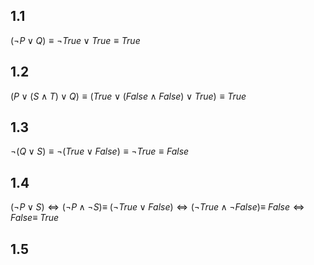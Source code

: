 ## 1.1
$(\neg P \vee Q) \equiv \neg True \vee True \equiv True$ 

## 1.2
$(P \vee (S \land T) \vee Q) \equiv (True \vee (False \land False) \vee True) \equiv True$

## 1.3
$\neg (Q \vee S) \equiv \neg (True \vee False) \equiv \neg True \equiv False$

## 1.4
$(\neg P \vee S) \Leftrightarrow (\neg P \land \neg S) \equiv$
$(\neg True \vee False) \Leftrightarrow (\neg True \land \neg False) \equiv$
$False \Leftrightarrow False \equiv$
$True$

## 1.5
